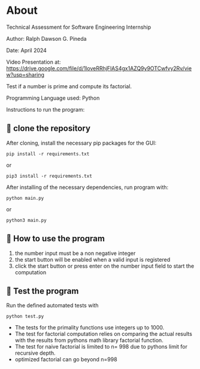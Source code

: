 # About
Technical Assessment for Software Engineering Internship

Author: Ralph Dawson G. Pineda

Date: April 2024

Video Presentation at: https://drive.google.com/file/d/1loveRRhjFlAS4gx1AZQ9y9OTCwfvy2Rv/view?usp=sharing


Test if a number is prime and compute its factorial.

Programming Language used: Python

Instructions to run the program: 

## :rocket: clone the repository
After cloning, install the necessary pip packages for the GUI:

```
pip install -r requirements.txt
```
or 
```
pip3 install -r requirements.txt
```

After installing of the necessary dependencies, run program with:
```
python main.py
```
or
```
python3 main.py
```

## :trident:  How to use the program
1. the number input must be a non negative integer
2. the start button will be enabled when a valid input is registered
3. click the start button or press enter on the number input field to start the computation

## :rocket: Test the program
Run the defined automated tests with 
```
python test.py
```
- The tests for the primality functions use integers up to 1000.
- The test for factorial computation relies on comparing the actual results with the results from pythons math library factorial function.
- The test for naive factorial is limited to n= 998 due to pythons limit for recursive depth.
- optimized factorial can go beyond n=998
